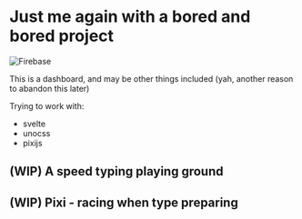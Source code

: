 # Just me again with a bored and bored project

![Firebase](https://github.com/gaconkzk/bobo/workflows/deploy_firebase/badge.svg)

This is a dashboard, and may be other things included (yah, another reason to abandon this later)

Trying to work with:
- svelte
- unocss
- pixijs


## (WIP) A speed typing playing ground

## (WIP) Pixi - racing when type preparing
